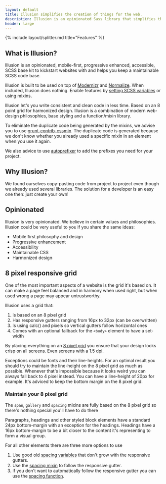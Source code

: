 ```yaml
---
layout: default
title: Illusion simplifies the creation of things for the web.
description: Illusion is an opinionated Sass library that simplifies the creation of things for the web.
header: large
---
```


{% include layout/splitter.md title="Features" %}

## What is Illusion?

Illusion is an opinionated, mobile-first, progressive enhanced, accessible, SCSS base kit to kickstart websites with and helps you keep a maintainable SCSS code base.

Illusion is built to be used on top of [Modernizr](https://modernizr.com/) and [Normalize](https://necolas.github.io/normalize.css/). When included, Illusion does nothing. Enable features by <a href="#">setting SCSS variables</a> or using mixins.

Illusion let's you write consistent and clean code in less time. Based on an 8 point grid for harmonized design. Illusion is a combination of modern web-design philosophies, base styling and a function/mixin library.

To eliminate the duplicate code being generated by the mixins, we advise you to use [grunt-contrib-cssmin](https://github.com/gruntjs/grunt-contrib-cssmin). The duplicate code is generated because we don't know whether you already used a specific mixin in an element when you use it again.

We also advice to use [autoprefixer](https://github.com/nDmitry/grunt-autoprefixer) to add the prefixes you need for your project.

## Why Illusion?

We found ourselves copy-pasting code from project to project even though we already used several libraries. The solution for a developer is an easy one then: just create your own!

## Opinionated

Illusion is very opinionated. We believe in certain values and philosophies. Illusion could be very useful to you if you share the same ideas:

- Mobile first philosophy and design
- Progressive enhancement
- Accessibility
- Maintainable CSS
- Harmonized design

## 8 pixel responsive grid

One of the most important aspects of a website is the grid it's based on. It can make a page feel balanced and in harmony when used right, but when used wrong a page may appear untrustworthy.

Illusion uses a grid that:
1. Is based on an 8 pixel grid
1. Has responsive gutters ranging from 16px to 32px (can be overwritten)
1. Is using calc() and pixels so vertical gutters follow horizontal ones
1. Comes with an optional fallback for the `<body>` element to have a set-width

By placing everything on an [8 pixel grid](https://builttoadapt.io/intro-to-the-8-point-grid-system-d2573cde8632) you ensure that your design looks crisp on all screens. Even screens with a 1.5 dpi.

Exceptions could be fonts and their line-heights. For an optimal result you should try to maintain the line-height on the 8 pixel grid as much as possible. Whenever that's impossible because it looks weird you can always fall back to 4 pixel instead. You can have a line-height of 20px for example. It's adviced to keep the bottom margin on the 8 pixel grid.

### Maintain your 8 pixel grid

The `span`, `gallery` and `spacing` mixins are fully based on the 8 pixel grid so there's nothing special you'll have to do there

Paragraphs, headings and other styled block elements have a standard 24px bottom-margin with an exception for the headings. Headings have a 16px bottom-margin to be a bit closer to the content it's representing to form a visual group.

For all other elements there are three more options to use
1. Use good old [spacing variables](#) that don't grow with the responsive gutters.
1. Use the [spacing mixin](#) to follow the responsive gutter.
1. If you don't want to automatically follow the responsive gutter you can use the [spacing function](#).
